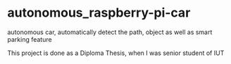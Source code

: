 # autonomous_raspberry-pi-car
autonomous car, automatically detect the path, object as well as smart parking feature 


This project is done as a Diploma Thesis, when I was senior student of IUT

